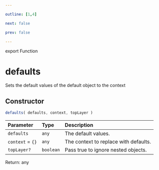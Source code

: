 ```yaml
---

outline: [1,4]

next: false

prev: false

---
```


export Function
# defaults

Sets the default values of the default object to the context

## Constructor
 ```ts
 defaults( defaults, context, topLayer )
 ```
 
 | Parameter | Type | Description |
| :--- | :--- | :--- |
| `defaults` | `any` | The default values. |
| `context` = `{}` | `any` | The context to replace with defaults. |
| `topLayer?` | `boolean` | Pass true to ignore nested objects. |

Return: any
